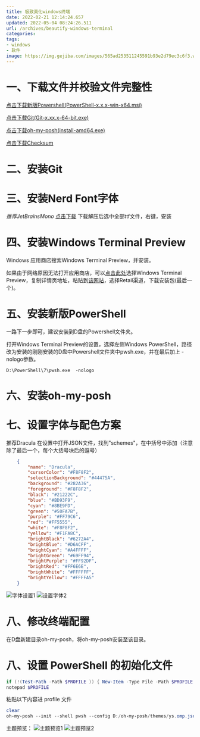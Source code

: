 ```yaml
---
title: 极致美化windows终端
date: 2022-02-21 12:14:24.657
updated: 2022-05-04 08:24:26.511
url: /archives/beautify-windows-terminal
categories: 
tags: 
- windows
- 软件
image: https://img.gejiba.com/images/565ad253511245591b93e2d79ec3c6f3.webp
---
```


# 一、下载文件并校验文件完整性
[点击下载新版Powershell(PowerShell-x.x.x-win-x64.msi)](https://hub.fastgit.xyz/PowerShell/PowerShell/releases/latest)

[点击下载Git(Git-x.xx.x-64-bit.exe)](https://hub.fastgit.xyz/git-for-windows/git/releases/latest)

[点击下载oh-my-posh(install-amd64.exe)](https://hub.fastgit.xyz/JanDeDobbeleer/oh-my-posh/releases/latest)

[点击下载Checksum](https://ybygjylj.lanzouf.com/iYuZD06mepjc)
# 二、安装Git
# 三、安装Nerd Font字体
*推荐JetBrainsMono*
[点击下载](https://hub.fastgit.xyz/ryanoasis/nerd-fonts/releases/download/v2.1.0/JetBrainsMono.zip)
下载解压后选中全部ttf文件，右键，安装
# 四、安装Windows Terminal Preview
Windows 应用商店搜索Windows Terminal Preview，并安装。

如果由于网络原因无法打开应用商店，可以[点击此处](https://apps.microsoft.com/store/search/windows%20terminal%20preview)选择Windows Terminal Preview，复制详情页地址，粘贴到[该网站](https://store.rg-adguard.net/)，选择Retail渠道，下载安装包(最后一个)。
# 五、安装新版PowerShell
一路下一步即可，建议安装到D盘的Powershell文件夹。

打开Windows Terminal Preview的设置，选择左侧Windows PowerShell，路径改为安装的刚刚安装的D盘中Powershell文件夹中pwsh.exe，并在最后加上 -nologo参数。
```
D:\PowerShell\7\pwsh.exe  -nologo
```
# 六、安装oh-my-posh

# 七、设置字体与配色方案
推荐Dracula
在设置中打开JSON文件，找到"schemes"，在中括号中添加（注意除了最后一个，每个大括号块后的逗号）
```json
    {
        "name": "Dracula",
        "cursorColor": "#F8F8F2",
        "selectionBackground": "#44475A",
        "background": "#282A36",
        "foreground": "#F8F8F2",
        "black": "#21222C",
        "blue": "#BD93F9",
        "cyan": "#8BE9FD",
        "green": "#50FA7B",
        "purple": "#FF79C6",
        "red": "#FF5555",
        "white": "#F8F8F2",
        "yellow": "#F1FA8C",
        "brightBlack": "#6272A4",
        "brightBlue": "#D6ACFF",
        "brightCyan": "#A4FFFF",
        "brightGreen": "#69FF94",
        "brightPurple": "#FF92DF",
        "brightRed": "#FF6E6E",
        "brightWhite": "#FFFFFF",
        "brightYellow": "#FFFFA5"
    }
```

![字体设置1](https://img.gejiba.com/images/1a03655068e1df483525e55ea3bb8e2e.webp)
![设置字体2](https://img.gejiba.com/images/55ba23a7faf29579ce8cd60f95ebf61a.webp)
# 八、修改终端配置
在D盘新建目录oh-my-posh，将oh-my-posh安装至该目录。
# 八、设置 PowerShell 的初始化文件
```powershell
if (!(Test-Path -Path $PROFILE )) { New-Item -Type File -Path $PROFILE -Force }
notepad $PROFILE
```
粘贴以下内容进 profile 文件
```powershell
clear
oh-my-posh --init --shell pwsh --config D:/oh-my-posh/themes/ys.omp.json | Invoke-Expression
```

主题预览：
![主题预览1](https://img.gejiba.com/images/b64b31060fdd99e11c08962d785fd887.webp)
![主题预览2](https://img.gejiba.com/images/0fccd6fb610e9fe59572c17be2fdc8ec.webp)
